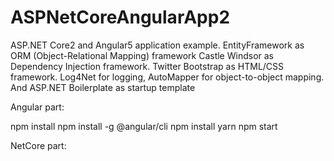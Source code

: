 # ASPNetCoreAngularApp2
ASP.NET Core2 and Angular5 application example. EntityFramework as ORM (Object-Relational Mapping) framework Castle Windsor as Dependency Injection framework. Twitter Bootstrap as HTML/CSS framework. Log4Net for logging, AutoMapper for object-to-object mapping. And ASP.NET Boilerplate as startup template

Angular part:

npm install
npm install -g @angular/cli
npm install yarn
npm start


NetCore part:




